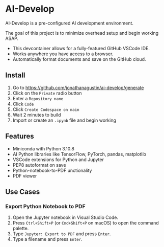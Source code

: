 # AI-Develop

AI-Develop is a pre-configured AI development environment.

The goal of this project is to minimize overhead setup and begin working ASAP.

- This devcontainer allows for a fully-featured GitHub VSCode IDE.
- Works anywhere you have access to a browser.
- Automatically format documents and save on the GitHub cloud.

## Install

1. Go to <https://github.com/jonathanagustin/ai-develop/generate>
1. Click on the `Private` radio button
1. Enter a `Repository name`
1. Click `Code`
1. Click `Create Codespace on main`
1. Wait 2 minutes to build
1. Import or create an `.ipynb` file and begin working

## Features

- Miniconda with Python 3.10.8
- AI Python libraries like TensorFlow, PyTorch, pandas, matplotlib
- VSCode extensions for Python and Jupyter
- PEP8 autoformat on save
- Python-notebook-to-PDF unctionality
- PDF viewer

## Use Cases

### Export Python Notebook to PDF

1. Open the Jupyter notebook in Visual Studio Code.
1. Press `Ctrl+Shift+P` (or `Cmd+Shift+P` on macOS) to open the command palette.
1. Type `Jupyter: Export to PDF` and press `Enter`.
1. Type a filename and press `Enter`.
